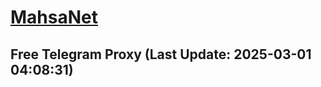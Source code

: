 
# [MahsaNet](https://t.me/mahsa_net)
## Free Telegram Proxy (Last Update: 2025-03-01 04:08:31)

    